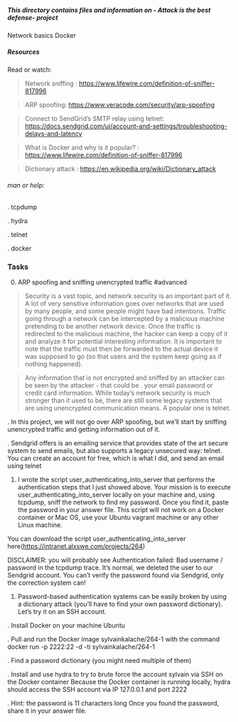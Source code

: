 ##### This directory contains files and information on - Attack is the best defense- project


Network basics
Docker

##### Resources
Read or watch:

> Network sniffing : https://www.lifewire.com/definition-of-sniffer-817996

> ARP spoofing: https://www.veracode.com/security/arp-spoofing

> Connect to SendGrid’s SMTP relay using telnet: https://docs.sendgrid.com/ui/account-and-settings/troubleshooting-delays-and-latency

> What is Docker and why is it popular? : https://www.lifewire.com/definition-of-sniffer-817996

> Dictionary attack : https://en.wikipedia.org/wiki/Dictionary_attack


###### man or help:

. tcpdump

. hydra

. telnet

. docker

### Tasks

0. ARP spoofing and sniffing unencrypted traffic
#advanced

> Security is a vast topic, and network security is an important part of it. A lot of very sensitive information goes over networks that are used by many people, and some people might have bad intentions. Traffic going through a network can be intercepted by a malicious machine pretending to be another network device. Once the traffic is redirected to the malicious machine, the hacker can keep a copy of it and analyze it for potential interesting information. It is important to note that the traffic must then be forwarded to the actual device it was supposed to go (so that users and the system keep going as if nothing happened).

> Any information that is not encrypted and sniffed by an attacker can be seen by the attacker - that could be . your email password or credit card information. While today’s network security is much stronger than it used to be, there are still some legacy systems that are using unencrypted communication means. A popular one is telnet.

. In this project, we will not go over ARP spoofing, but we’ll start by sniffing unencrypted traffic and getting information out of it.

. Sendgrid offers is an emailing service that provides state of the art secure system to send emails, but also supports a legacy unsecured way: telnet. You can create an account for free, which is what I did, and send an email using telnet


1. I wrote the script user_authenticating_into_server that performs the authentication steps that I just showed above. Your mission is to execute user_authenticating_into_server locally on your machine and, using tcpdump, sniff the network to find my password. Once you find it, paste the password in your answer file. This script will not work on a Docker container or Mac OS, use your Ubuntu vagrant machine or any other Linux machine.

You can download the script user_authenticating_into_server here(https://intranet.alxswe.com/projects/264)

DISCLAIMER: you will probably see Authentication failed: Bad username / password in the tcpdump trace. It’s normal, we deleted the user to our Sendgrid account. You can’t verify the password found via Sendgrid, only the correction system can!

1. Password-based authentication systems can be easily broken by using a dictionary attack (you’ll have to find your own password dictionary). Let’s try it on an SSH account.

. Install Docker on your machine Ubuntu

. Pull and run the Docker image sylvainkalache/264-1 with the command docker run -p 2222:22 -d -ti sylvainkalache/264-1

. Find a password dictionary (you might need multiple of them)

. Install and use hydra to try to brute force the account sylvain via SSH on the Docker container
Because the Docker container is running locally, hydra should access the SSH account via IP 127.0.0.1 and port 2222

. Hint: the password is 11 characters long
Once you found the password, share it in your answer file.

